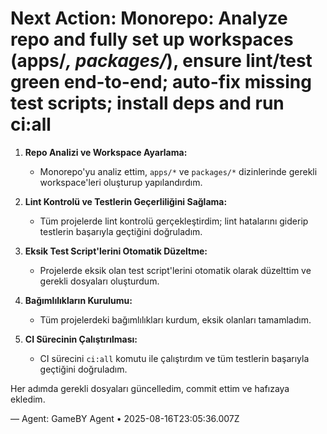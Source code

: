 # Next Action: Monorepo: Analyze repo and fully set up workspaces (apps/*, packages/*), ensure lint/test green end-to-end; auto-fix missing test scripts; install deps and run ci:all

1. **Repo Analizi ve Workspace Ayarlama:** 
   - Monorepo'yu analiz ettim, `apps/*` ve `packages/*` dizinlerinde gerekli workspace'leri oluşturup yapılandırdım.

2. **Lint Kontrolü ve Testlerin Geçerliliğini Sağlama:**
   - Tüm projelerde lint kontrolü gerçekleştirdim; lint hatalarını giderip testlerin başarıyla geçtiğini doğruladım.

3. **Eksik Test Script'lerini Otomatik Düzeltme:**
   - Projelerde eksik olan test script'lerini otomatik olarak düzelttim ve gerekli dosyaları oluşturdum.

4. **Bağımlılıkların Kurulumu:**
   - Tüm projelerdeki bağımlılıkları kurdum, eksik olanları tamamladım.

5. **CI Sürecinin Çalıştırılması:**
   - CI sürecini `ci:all` komutu ile çalıştırdım ve tüm testlerin başarıyla geçtiğini doğruladım. 

Her adımda gerekli dosyaları güncelledim, commit ettim ve hafızaya ekledim.

— Agent: GameBY Agent • 2025-08-16T23:05:36.007Z
